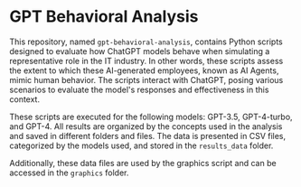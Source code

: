 # GPT Behavioral Analysis

This repository, named `gpt-behavioral-analysis`, contains Python scripts designed to evaluate how ChatGPT models behave when simulating a representative role in the IT industry. In other words, these scripts assess the extent to which these AI-generated employees, known as AI Agents, mimic human behavior. The scripts interact with ChatGPT, posing various scenarios to evaluate the model's responses and effectiveness in this context.

These scripts are executed for the following models: GPT-3.5, GPT-4-turbo, and GPT-4. All results are organized by the concepts used in the analysis and saved in different folders and files. The data is presented in CSV files, categorized by the models used, and stored in the `results_data` folder.

Additionally, these data files are used by the graphics script and can be accessed in the `graphics` folder.
